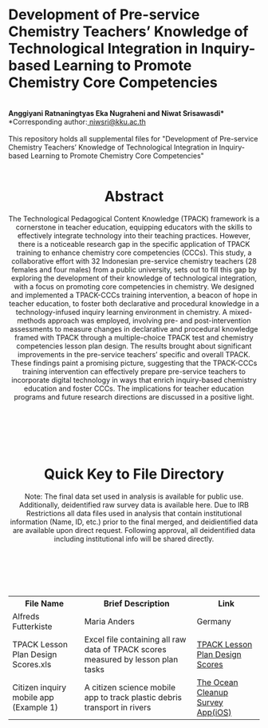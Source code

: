 # Development of Pre-service Chemistry Teachers’ Knowledge of Technological Integration in Inquiry-based Learning to Promote Chemistry Core Competencies
<br>
<b>Anggiyani Ratnaningtyas Eka Nugraheni and Niwat Srisawasdi*</b><br>
*Corresponding author:<a href= "mailto: niwsri@kku.ac.th"> niwsri@kku.ac.th </a><br>
<br>
This repository holds all supplemental files for "Development of Pre-service Chemistry Teachers’ Knowledge of Technological Integration in Inquiry-based Learning to Promote Chemistry Core Competencies"<br>
<br>
<header>
  <h1>Abstract</h1>
  <p>The Technological Pedagogical Content Knowledge (TPACK) framework is a cornerstone in teacher education, equipping educators with the skills to effectively integrate technology into their teaching practices. However, there is a noticeable research gap in the specific application of TPACK training to enhance chemistry core competencies (CCCs). This study, a collaborative effort with 32 Indonesian pre-service chemistry teachers (28 females and four males) from a public university, sets out to fill this gap by exploring the development of their knowledge of technological integration, with a focus on promoting core competencies in chemistry. We designed and implemented a TPACK-CCCs training intervention, a beacon of hope in teacher education, to foster both declarative and procedural knowledge in a technology-infused inquiry learning environment in chemistry. A mixed-methods approach was employed, involving pre- and post-intervention assessments to measure changes in declarative and procedural knowledge framed with TPACK through a multiple-choice TPACK test and chemistry competencies lesson plan design. The results brought about significant improvements in the pre-service teachers’ specific and overall TPACK. These findings paint a promising picture, suggesting that the TPACK-CCCs training intervention can effectively prepare pre-service teachers to incorporate digital technology in ways that enrich inquiry-based chemistry education and foster CCCs. The implications for teacher education programs and future research directions are discussed in a positive light.</p>
</header>
<br>
<br>
<header>
  <h1>Quick Key to File Directory</h1>
  <p>Note: The final data set used in analysis is available for public use. Additionally, deidentified raw survey data is available here. Due to IRB Restrictions all data files used in analysis that contain institutional information (Name, ID, etc.) prior to the final merged, and deidientified data are available upon direct request. Following approval, all deidentified data including institutional info will be shared directly.</p>
</header><br>
<br>
<table>
  <tr>
    <th>File Name</th>
    <th>Brief Description</th>
    <th>Link</th>
  </tr>
  <tr>
    <td>Alfreds Futterkiste</td>
    <td>Maria Anders</td>
    <td>Germany</td>
  </tr>
  <tr>
    <td>TPACK Lesson Plan Design Scores.xls</td>
    <td>Excel file containing all raw data of TPACK scores measured by lesson plan tasks</td>
    <td><a href="https://github.com/niwsri/CERP-Data-TPACK-CCCs-/blob/main/TPACK%20Lesson%20Plan%20Design%20Scores.xls">TPACK Lesson Plan Design Scores</a></td>
  </tr>
  <tr>
    <td>Citizen inquiry mobile app (Example 1)</td>
    <td>A citizen science mobile app to track plastic debris transport in rivers</td>
    <td><a href="https://apps.apple.com/nl/app/the-ocean-cleanup-survey-app/id1533071965">The Ocean Cleanup Survey App(iOS)</a></td>
  </tr>
</table>
